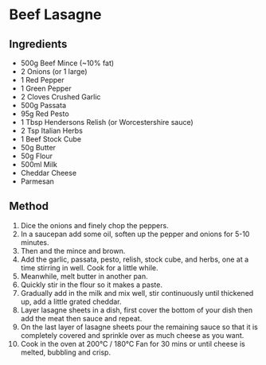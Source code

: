# Beef Lasagne

## Ingredients

- 500g Beef Mince (~10% fat)
- 2 Onions (or 1 large)
- 1 Red Pepper
- 1 Green Pepper
- 2 Cloves Crushed Garlic
- 500g Passata
- 95g Red Pesto
- 1 Tbsp Hendersons Relish (or Worcestershire sauce)
- 2 Tsp Italian Herbs
- 1 Beef Stock Cube
- 50g Butter
- 50g Flour
- 500ml Milk
- Cheddar Cheese
- Parmesan

## Method

1. Dice the onions and finely chop the peppers.
2. In a saucepan add some oil, soften up the pepper and onions for 5-10 minutes.
3. Then and the mince and brown.
4. Add the garlic, passata, pesto, relish, stock cube, and herbs, one at a time stirring in well. Cook for a little while.
5. Meanwhile, melt butter in another pan.
6. Quickly stir in the flour so it makes a paste.
7. Gradually add in the milk and mix well, stir continuously until thickened up, add a little grated cheddar.
8. Layer lasagne sheets in a dish, first cover the bottom of your dish then add the meat then sauce and repeat. 
9. On the last layer of lasagne sheets pour the remaining sauce so that it is completely covered and sprinkle over as much cheese as you want. 
10. Cook in the oven at 200°C / 180°C Fan for 30 mins or until cheese is melted, bubbling and crisp.

